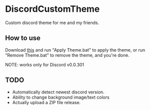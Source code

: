 # DiscordCustomTheme
Custom discord theme for me and my friends.

## How to use
Download [this](https://github.com/i3dprogrammer/DiscordCustomTheme/releases/download/v1.0-beta.1/DiscordCustomTheme.zip) and run "Apply Theme.bat" to apply the theme, or run "Remove Theme.bat" to remove the theme, and you're done.

NOTE: works only for Discord v0.0.301

## TODO

- Automatically detect newest discord version.
- Ability to change background image/text colors
- Actually upload a ZIP file release.